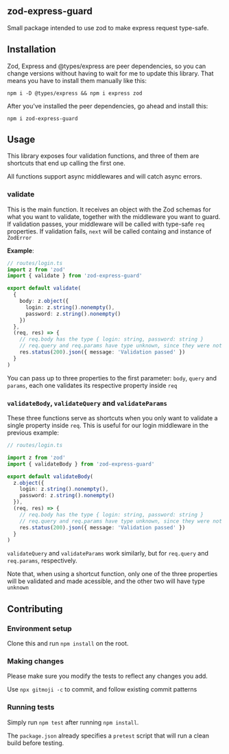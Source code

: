 ## zod-express-guard

Small package intended to use zod to make express request type-safe.

## Installation

Zod, Express and @types/express are peer dependencies, so you can change versions without having to
wait for me to update this library. That means you have to install them manually like this:

`npm i -D @types/express && npm i express zod`

After you've installed the peer dependencies, go ahead and install this:

`npm i zod-express-guard`

## Usage

This library exposes four validation functions, and three of them are shortcuts that end up calling
the first one.

All functions support async middlewares and will catch async errors.

### validate

This is the main function. It receives an object with the Zod schemas for what you want to validate,
together with the middleware you want to guard. If validation passes, your middleware will be called
with type-safe `req` properties. If validation fails, `next` will be called containg and instance of
`ZodError`

**Example**:

```typescript
// routes/login.ts
import z from 'zod'
import { validate } from 'zod-express-guard'

export default validate(
  {
    body: z.object({
      login: z.string().nonempty(),
      password: z.string().nonempty()
    })
  },
  (req, res) => {
    // req.body has the type { login: string, password: string }
    // req.query and req.params have type unknown, since they were not validated
    res.status(200).json({ message: 'Validation passed' })
  }
)
```

You can pass up to three properties to the first parameter: `body`, `query` and `params`, each one
validates its respective property inside `req`

### `validateBody`, `validateQuery` and `validateParams`

These three functions serve as shortcuts when you only want to validate a single property inside
`req`. This is useful for our login middleware in the previous example:

```typescript
// routes/login.ts

import z from 'zod'
import { validateBody } from 'zod-express-guard'

export default validateBody(
  z.object({
    login: z.string().nonempty(),
    password: z.string().nonempty()
  }),
  (req, res) => {
    // req.body has the type { login: string, password: string }
    // req.query and req.params have type unknown, since they were not validated
    res.status(200).json({ message: 'Validation passed' })
  }
)
```

`validateQuery` and `validateParams` work similarly, but for `req.query` and `req.params`,
respectively.

Note that, when using a shortcut function, only one of the three properties will be validated and
made acessible, and the other two will have type `unknown`

## Contributing

### Environment setup

Clone this and run `npm install` on the root.

### Making changes

Please make sure you modify the tests to reflect any changes you add.

Use `npx gitmoji -c` to commit, and follow existing commit patterns

### Running tests

Simply run `npm test` after running `npm install`.

The `package.json` already specifies a `pretest` script that will run a clean build before testing.
